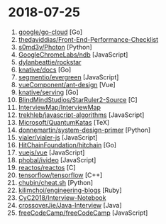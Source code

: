 # 2018-07-25

1. [google/go-cloud](https://github.com/google/go-cloud "A library and tools for open cloud development in Go.") [Go]
2. [thedaviddias/Front-End-Performance-Checklist](https://github.com/thedaviddias/Front-End-Performance-Checklist "🎮The only Front-End Performance Checklist that runs faster than the others") 
3. [s0md3v/Photon](https://github.com/s0md3v/Photon "Incredibly fast crawler which extracts urls, emails, files, website accounts and much more.") [Python]
4. [GoogleChromeLabs/ndb](https://github.com/GoogleChromeLabs/ndb "ndb is an improved debugging experience for Node.js, enabled by Chrome DevTools") [JavaScript]
5. [dylanbeattie/rockstar](https://github.com/dylanbeattie/rockstar "The Rockstar programming language specification") 
6. [knative/docs](https://github.com/knative/docs "Documentation for users of Knative components") [Go]
7. [segmentio/evergreen](https://github.com/segmentio/evergreen "🌲 Evergreen React UI Framework by Segment") [JavaScript]
8. [vueComponent/ant-design](https://github.com/vueComponent/ant-design "An enterprise-class UI components based on Ant Design and Vue. 🐜") [Vue]
9. [knative/serving](https://github.com/knative/serving "Kubernetes-based, scale-to-zero, request-driven compute") [Go]
10. [BlindMindStudios/StarRuler2-Source](https://github.com/BlindMindStudios/StarRuler2-Source "4X Space Strategy game Star Ruler 2's open source distribution.") [C]
11. [InterviewMap/InterviewMap](https://github.com/InterviewMap/InterviewMap "Build the best interview map. The current content includes JS, network, browser related, performance optimization, security, framework, Git, data structure, algorithm, etc.") 
12. [trekhleb/javascript-algorithms](https://github.com/trekhleb/javascript-algorithms "Algorithms and data structures implemented in JavaScript with explanations and links to further readings") [JavaScript]
13. [Microsoft/QuantumKatas](https://github.com/Microsoft/QuantumKatas "Programming exercises for learning Q# and quantum computing") [TeX]
14. [donnemartin/system-design-primer](https://github.com/donnemartin/system-design-primer "Learn how to design large-scale systems. Prep for the system design interview. Includes Anki flashcards.") [Python]
15. [vialer/vialer-js](https://github.com/vialer/vialer-js "Pluggable WebRTC communication platform.") [JavaScript]
16. [HitChainFoundation/hitchain](https://github.com/HitChainFoundation/hitchain "HitChain is a blockchain technology based ‘self-governed’ community of global developers, which is ‘By developers, Of developers, For developers’.") [Go]
17. [vuejs/vue](https://github.com/vuejs/vue "🖖 A progressive, incrementally-adoptable JavaScript framework for building UI on the web.") [JavaScript]
18. [phobal/ivideo](https://github.com/phobal/ivideo "一个可以观看国内主流视频平台所有视频的客户端（Mac、Windows、Linux） A client that can watch video of domestic(China) mainstream video platform") [JavaScript]
19. [reactos/reactos](https://github.com/reactos/reactos "A free Windows-compatible Operating System") [C]
20. [tensorflow/tensorflow](https://github.com/tensorflow/tensorflow "Computation using data flow graphs for scalable machine learning") [C++]
21. [chubin/cheat.sh](https://github.com/chubin/cheat.sh "the only cheat sheet you need") [Python]
22. [kilimchoi/engineering-blogs](https://github.com/kilimchoi/engineering-blogs "A curated list of engineering blogs") [Ruby]
23. [CyC2018/Interview-Notebook](https://github.com/CyC2018/Interview-Notebook "📝 准备秋招学习笔记") 
24. [crossoverJie/Java-Interview](https://github.com/crossoverJie/Java-Interview "👨‍🎓 Java related : basic, concurrent, algorithm") [Java]
25. [freeCodeCamp/freeCodeCamp](https://github.com/freeCodeCamp/freeCodeCamp "The https://freeCodeCamp.org open source codebase and curriculum. Learn to code and help nonprofits.") [JavaScript]
